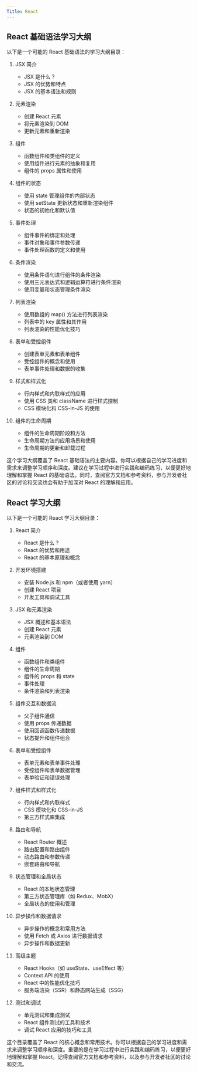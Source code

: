 ```yaml
---
Title: React
---
```


## React 基础语法学习大纲

以下是一个可能的 React 基础语法的学习大纲目录：

1. JSX 简介

   - JSX 是什么？
   - JSX 的优势和特点
   - JSX 的基本语法和规则

2. 元素渲染

   - 创建 React 元素
   - 将元素渲染到 DOM
   - 更新元素和重新渲染

3. 组件

   - 函数组件和类组件的定义
   - 使用组件进行元素的抽象和复用
   - 组件的 props 属性和使用

4. 组件的状态

   - 使用 state 管理组件的内部状态
   - 使用 setState 更新状态和重新渲染组件
   - 状态的初始化和默认值

5. 事件处理

   - 组件事件的绑定和处理
   - 事件对象和事件参数传递
   - 事件处理函数的定义和使用

6. 条件渲染

   - 使用条件语句进行组件的条件渲染
   - 使用三元表达式和逻辑运算符进行条件渲染
   - 使用变量和状态管理条件渲染

7. 列表渲染

   - 使用数组的 map() 方法进行列表渲染
   - 列表中的 key 属性和其作用
   - 列表渲染的性能优化技巧

8. 表单和受控组件

   - 创建表单元素和表单组件
   - 受控组件的概念和使用
   - 表单事件处理和数据的收集

9. 样式和样式化

   - 行内样式和内联样式的应用
   - 使用 CSS 类和 className 进行样式控制
   - CSS 模块化和 CSS-in-JS 的使用

10. 组件的生命周期
    - 组件的生命周期阶段和方法
    - 生命周期方法的应用场景和使用
    - 生命周期的更新和卸载过程

这个学习大纲覆盖了 React 基础语法的主要内容。你可以根据自己的学习进度和需求来调整学习顺序和深度。建议在学习过程中进行实践和编码练习，以便更好地理解和掌握 React 的基础语法。同时，查阅官方文档和参考资料，参与开发者社区的讨论和交流也会有助于加深对 React 的理解和应用。

## React 学习大纲

以下是一个可能的 React 学习大纲目录：

1. React 简介

   - React 是什么？
   - React 的优势和用途
   - React 的基本原理和概念

2. 开发环境搭建

   - 安装 Node.js 和 npm（或者使用 yarn）
   - 创建 React 项目
   - 开发工具和调试工具

3. JSX 和元素渲染

   - JSX 概述和基本语法
   - 创建 React 元素
   - 元素渲染到 DOM

4. 组件

   - 函数组件和类组件
   - 组件的生命周期
   - 组件的 props 和 state
   - 事件处理
   - 条件渲染和列表渲染

5. 组件交互和数据流

   - 父子组件通信
   - 使用 props 传递数据
   - 使用回调函数传递数据
   - 状态提升和组件组合

6. 表单和受控组件

   - 表单元素和表单事件处理
   - 受控组件和表单数据管理
   - 表单验证和错误处理

7. 组件样式和样式化

   - 行内样式和内联样式
   - CSS 模块化和 CSS-in-JS
   - 第三方样式库集成

8. 路由和导航

   - React Router 概述
   - 路由配置和路由组件
   - 动态路由和参数传递
   - 嵌套路由和导航

9. 状态管理和全局状态

   - React 的本地状态管理
   - 第三方状态管理库（如 Redux、MobX）
   - 全局状态的使用和管理

10. 异步操作和数据请求

    - 异步操作的概念和常用方法
    - 使用 Fetch 或 Axios 进行数据请求
    - 异步操作和数据更新

11. 高级主题

    - React Hooks（如 useState、useEffect 等）
    - Context API 的使用
    - React 中的性能优化技巧
    - 服务端渲染（SSR）和静态网站生成（SSG）

12. 测试和调试
    - 单元测试和集成测试
    - React 组件测试的工具和技术
    - 调试 React 应用的技巧和工具

这个目录覆盖了 React 的核心概念和常用技术。你可以根据自己的学习进度和需求来调整学习顺序和深度。重要的是在学习过程中进行实践和编码练习，以便更好地理解和掌握 React。记得查阅官方文档和参考资料，以及参与开发者社区的讨论和交流。
